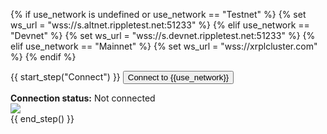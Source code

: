 {% if use_network is undefined or use_network == "Testnet" %}
  {% set ws_url = "wss://s.altnet.rippletest.net:51233" %}
{% elif use_network == "Devnet" %}
  {% set ws_url = "wss://s.devnet.rippletest.net:51233" %}
{% elif use_network == "Mainnet" %}
  {% set ws_url = "wss://xrplcluster.com" %}
{% endif %}

{{ start_step("Connect") }}
<button id="connect-button" class="btn btn-primary" data-wsurl="{{ws_url}}">Connect to {{use_network}}</button>
<div>
  <strong>Connection status:</strong>
  <span id="connection-status">Not connected</span>
  <div class="loader collapse" id="loader-connect"><img class="throbber" src="assets/img/xrp-loader-96.png"></div>
</div>
{{ end_step() }}
